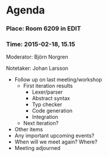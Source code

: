 # Agenda

### Place: Room 6209 in EDIT
### Time: 2015-02-18, 15.15

Moderator: Björn Norgren

Notetaker: Johan Larsson

- Follow up on last meeting/workshop
  - First iteration results
    - Lexer/parser
    - Abstract syntax
    - Typ checker
    - Code generation
    - Integration
  - Next iteration?
- Other items
- Any important upcoming events?
- When will we meet again? Where?
- Meeting adjourned
